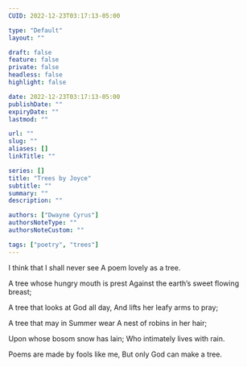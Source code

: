 ```yaml
---
CUID: 2022-12-23T03:17:13-05:00

type: "Default"
layout: ""

draft: false
feature: false
private: false
headless: false
highlight: false

date: 2022-12-23T03:17:13-05:00
publishDate: ""
expiryDate: ""
lastmod: ""

url: ""
slug: ""
aliases: []
linkTitle: ""

series: []
title: "Trees by Joyce"
subtitle: ""
summary: ""
description: ""

authors: ["Dwayne Cyrus"]
authorsNoteType: ""
authorsNoteCustom: ""

tags: ["poetry", "trees"]
---
```

I think that I shall never see
A poem lovely as a tree.

A tree whose hungry mouth is prest
Against the earth’s sweet flowing breast;

A tree that looks at God all day,
And lifts her leafy arms to pray;

A tree that may in Summer wear
A nest of robins in her hair;

Upon whose bosom snow has lain;
Who intimately lives with rain.

Poems are made by fools like me,
But only God can make a tree.
